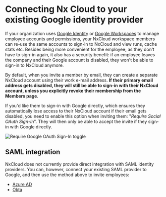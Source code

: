 # Connecting Nx Cloud to your existing Google identity provider

If your organization uses [Google Identity](https://cloud.google.com/identity) or [Google Workspaces](https://workspace.google.com/intl/en_uk/) to manage employee accounts and permissions, your NxCloud workspace members can re-use the same accounts to sign-in to NxCloud and view runs, cache stats etc. Besides being more convenient for the employee, as they don't have to sign-in again, it also has a security benefit: if an employee leaves the company and their Google account is disabled, they won't be able to sign-in to NxCloud anymore.

By default, when you invite a member by email, they can create a separate NxCloud account using their work e-mail address. **If their primary email address gets disabled, they will still be able to sign-in with their NxCloud account, unless you explicitly revoke their membership from the Members page.**

If you'd like them to sign-in with Google directly, which ensures they automatically lose access to their NxCloud account if their email gets disabled, you need to enable this option when inviting them: "_Require Social OAuth Sign-In_". They will then only be able to accept the invite if they sign-in with Google directly.

![Require Google OAuth Sign-In toggle](/nx-cloud/account/require-google-signin.webp)

## SAML integration

NxCloud does not currently provide direct integration with SAML identity providers. You can, however, connect your existing SAML provider to Google, and then use the method above to invite employees:

- [Azure AD](https://docs.microsoft.com/en-us/azure/active-directory/saas-apps/google-apps-tutorial)
- [Okta](https://www.okta.com/integrations/google-workspace/#overview)
